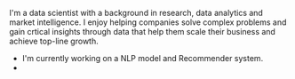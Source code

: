 I'm a data scientist with a background in research, data analytics and market intelligence. I enjoy helping companies solve complex problems and gain crtical insights through data that help them scale their business and achieve top-line growth.  
- I'm currently working on a NLP model and Recommender system.
- 
